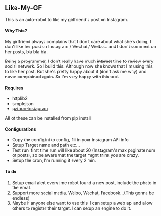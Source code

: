 ## Like-My-GF
This is an auto-robot to like my girlfriend's post on Instagram.

#### Why This?
My girlfriend always complains that I don't care about what she's doing, I don't like her post on Instagram / Wechat / Weibo... and I don't comment on her posts, bla bla bla.

Being a programmer, I don't really have much ~~interest~~ time to review every social network. So I build this. Although now she knows that I'm using this to like her post. But she's pretty happy about it (don't ask me why) and never complained again. So I'm very happy with this tool.

#### Requires
* httplib2
* simplejson
* [python-instagram](https://github.com/Instagram/python-instagram)

All of these can be installed from pip install

#### Configurations
* Copy the config.ini to config, fill in your Instagram API info
* Setup Target name and path etc...
* Test run, first time run will like about 20 (Instagram's max paginate num of posts), so be aware that the target might think you are crazy.
* Setup the cron, I'm running it every 2 min.

#### To do
1. Setup email alert everytime robot found a new post, include the photo in the email.
2. Support more social media. Weibo, Wechat, Facebook...(This gonna be endless)
3. Maybe if anyone else want to use this, I can setup a web api and allow others to register their target. I can setup an engine to do it.
